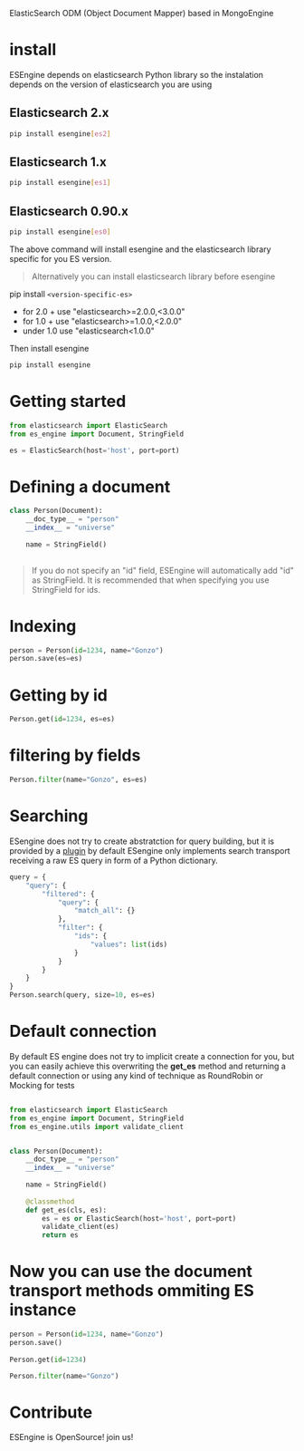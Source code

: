 ElasticSearch ODM (Object Document Mapper) based in MongoEngine
 

# install

ESEngine depends on elasticsearch Python library so the instalation depends on the version of elasticsearch you are using


## Elasticsearch 2.x

```bash
pip install esengine[es2]
```

## Elasticsearch 1.x

```bash
pip install esengine[es1]
```

## Elasticsearch 0.90.x

```bash
pip install esengine[es0]
```

The above command will install esengine and the elasticsearch library specific for you ES version.


> Alternatively you can install elasticsearch library before esengine

pip install ``<version-specific-es>`` 

- for 2.0 + use "elasticsearch>=2.0.0,<3.0.0"
- for 1.0 + use "elasticsearch>=1.0.0,<2.0.0"
- under 1.0 use "elasticsearch<1.0.0"

Then install esengine

```bash
pip install esengine
```

# Getting started

```python
from elasticsearch import ElasticSearch
from es_engine import Document, StringField

es = ElasticSearch(host='host', port=port)
```

# Defining a document

```python
class Person(Document):
    __doc_type__ = "person"
    __index__ = "universe"
    
    name = StringField()
    
```

> If you do not specify an "id" field, ESEngine will automatically add "id" as StringField. It is recommended that when specifying you use StringField for ids.

# Indexing

```python
person = Person(id=1234, name="Gonzo")
person.save(es=es)
```

# Getting by id

```python
Person.get(id=1234, es=es)
```

# filtering by fields

```python
Person.filter(name="Gonzo", es=es)
```

# Searching

ESengine does not try to create abstratction for query building, but it is provided by a [plugin](http://plugin) 
by default ESengine only implements search transport receiving a raw ES query in form of a Python dictionary.

```python
query = {
    "query": {
        "filtered": {
            "query": {
                "match_all": {}
            },
            "filter": {
                "ids": {
                    "values": list(ids)
                }
            }
        }
    }
}
Person.search(query, size=10, es=es)
```

# Default connection

By default ES engine does not try to implicit create a connection for you, but you can easily achieve this overwriting the **get_es** method and returning a default connection or using any kind of technique as RoundRobin or Mocking for tests

```python

from elasticsearch import ElasticSearch
from es_engine import Document, StringField
from es_engine.utils import validate_client


class Person(Document):
    __doc_type__ = "person"
    __index__ = "universe"
    
    name = StringField()
    
    @classmethod
    def get_es(cls, es):
        es = es or ElasticSearch(host='host', port=port)
        validate_client(es)
        return es
```
        
# Now you can use the document transport methods ommiting ES instance


```python
person = Person(id=1234, name="Gonzo")
person.save()
         
Person.get(id=1234)

Person.filter(name="Gonzo")
```

# Contribute

ESEngine is OpenSource! join us!